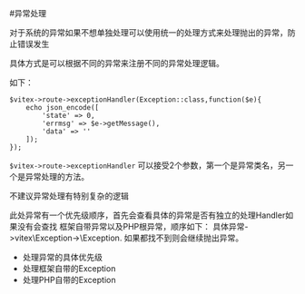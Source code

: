 #异常处理

对于系统的异常如果不想单独处理可以使用统一的处理方式来处理抛出的异常，防止错误发生

具体方式是可以根据不同的异常来注册不同的异常处理逻辑。

如下：
```
$vitex->route->exceptionHandler(Exception::class,function($e){
    echo json_encode([
        'state' => 0,
        'errmsg' => $e->getMessage(),
        'data' => ''
    ]);
});
```


```$vitex->route->exceptionHandler``` 可以接受2个参数，第一个是异常类名，另一个是异常处理的方法。

不建议异常处理有特别复杂的逻辑


此处异常有一个优先级顺序，首先会查看具体的异常是否有独立的处理Handler如果没有会查找 框架自带异常以及PHP根异常，顺序如下：
具体异常->vitex\Exception->\Exception.  如果都找不到则会继续抛出异常。

- 处理异常的具体优先级
- 处理框架自带的Exception
- 处理PHP自带的Exception